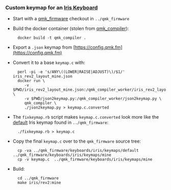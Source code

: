 ### Custom keymap for an [Iris Keyboard](https://keeb.io/products/iris-keyboard-split-ergonomic-keyboard)

* Start with a [qmk_firmware](https://github.com/qmk/qmk_firmware) checkout in `../qmk_firmware`
* Build the docker container (stolen from [qmk_compiler](https://github.com/qmk/qmk_compiler)):

        docker build -t qmk_compiler .

* Export a `.json` keymap from [https://config.qmk.fm](https://config.qmk.fm)
* Convert it to a base `keymap.c` with:

        perl -pi -e 's/ANY\((LOWER|RAISE|ADJUST)\)/$1/' iris_rev2_layout_mine.json
        docker run \
           -v $PWD/iris_rev2_layout_mine.json:/qmk_compiler_worker/iris_rev2_layout_mine.json \
           -v $PWD/json2keymap.py:/qmk_compiler_worker/json2keymap.py \
           qmk_compiler \
           ./json2keymap.py > keymap.c.converted

* The `fixkeymap.rb` script makes `keymap.c.converted` look more like the [default](https://github.com/qmk/qmk_firmware/blob/master/keyboards/iris/keymaps/default/keymap.c) Iris keymap found in `../qmk_firmware`:

        ./fixkeymap.rb > keymap.c

* Copy the final `keymap.c` over to the `qmk_firmware` source tree:

        cp -va ../qmk_firmware/keyboards/iris/keymaps/default ../qmk_firmware/keyboards/iris/keymaps/mine
        cp -v keymap.c  ../qmk_firmware/keyboards/iris/keymaps/mine

* Build:

        cd ../qmk_firmware
        make iris/rev2:mine
